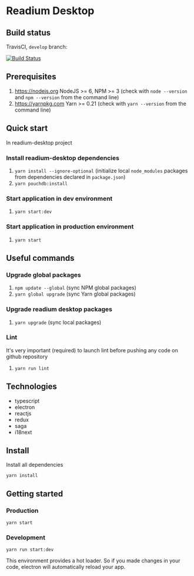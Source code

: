# Readium Desktop

## Build status

TravisCI, `develop` branch:

[![Build Status](https://travis-ci.org/edrlab/readium-desktop.svg?branch=master)](https://travis-ci.org/edrlab/readium-desktop)

## Prerequisites

1) https://nodejs.org NodeJS >= 6, NPM >= 3 (check with `node --version` and `npm --version` from the command line)
2) https://yarnpkg.com Yarn >= 0.21 (check with `yarn --version` from the command line)

## Quick start

In readium-desktop project

### Install readium-desktop dependencies

1) `yarn install --ignore-optional` (initialize local `node_modules` packages from dependencies declared in `package.json`)
2) `yarn pouchdb:install`

### Start application in dev environment

1) `yarn start:dev`

### Start application in production environment

1) `yarn start`

## Useful commands

### Upgrade global packages

1) `npm update --global` (sync NPM global packages)
2) `yarn global upgrade` (sync Yarn global packages)

### Upgrade readium desktop packages

1) `yarn upgrade` (sync local packages)

### Lint

It's very important (required) to launch lint before pushing any code on github repository

1) `yarn run lint`

## Technologies

* typescript
* electron
* reactjs
* redux
* saga
* i18next

## Install

Install all dependencies

```
yarn install
```

## Getting started

### Production

```
yarn start
```

### Development

```
yarn run start:dev
```

This environment provides a hot loader.
So if you made changes in your code, electron will automatically reload
your app.
